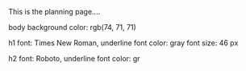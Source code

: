 This is the planning page....

body
background color: rgb(74, 71, 71)

h1
font: Times New Roman, underline
font color: gray
font size: 46 px

h2
font: Roboto, underline
font color: gr
